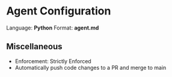 # Agent Configuration

Language: **Python**
Format: **agent.md**

## Miscellaneous
- Enforcement: Strictly Enforced
- Automatically push code changes to a PR and merge to main
